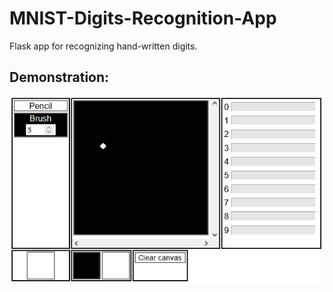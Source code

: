 # MNIST-Digits-Recognition-App
Flask app for recognizing hand-written digits.

## Demonstration:
![showcase](showcase.gif)
